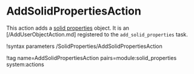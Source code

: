 # AddSolidPropertiesAction

This action adds a [solid properties](modules/solid_properties/index.md) object.
It is an [/AddUserObjectAction.md] registered to the `add_solid_properties` task.

!syntax parameters /SolidProperties/AddSolidPropertiesAction

!tag name=AddSolidPropertiesAction pairs=module:solid_properties system:actions
